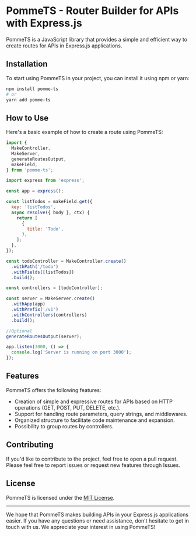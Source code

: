 # PommeTS - Router Builder for APIs with Express.js

PommeTS is a JavaScript library that provides a simple and efficient way to create routes for APIs in Express.js applications.

## Installation

To start using PommeTS in your project, you can install it using npm or yarn:

```bash
npm install pomme-ts
# or
yarn add pomme-ts
```

## How to Use

Here's a basic example of how to create a route using PommeTS:

```javascript
import {
  MakeController,
  MakeServer,
  generateRoutesOutput,
  makeField,
} from 'pomme-ts';

import express from 'express';

const app = express();

const listTodos = makeField.get({
  key: 'listTodos',
  async resolve({ body }, ctx) {
    return [
      {
        title: 'Todo',
      },
    ];
  },
});

const todoController = MakeController.create()
  .withPath('/todo')
  .withFields([listTodos])
  .build();

const controllers = [todoController];

const server = MakeServer.create()
  .withApp(app)
  .withPrefix('/v1')
  .withControllers(controllers)
  .build();

//Optional
generateRoutesOutput(server);

app.listen(3000, () => {
  console.log('Server is running on port 3000');
});
```

## Features

PommeTS offers the following features:

- Creation of simple and expressive routes for APIs based on HTTP operations (GET, POST, PUT, DELETE, etc.).
- Support for handling route parameters, query strings, and middlewares.
- Organized structure to facilitate code maintenance and expansion.
- Possibility to group routes by controllers.

## Contributing

If you'd like to contribute to the project, feel free to open a pull request. Please feel free to report issues or request new features through Issues.

## License

PommeTS is licensed under the [MIT License](https://opensource.org/licenses/MIT).

---

We hope that PommeTS makes building APIs in your Express.js applications easier. If you have any questions or need assistance, don't hesitate to get in touch with us. We appreciate your interest in using PommeTS!
